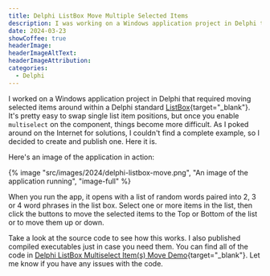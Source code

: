 ```yaml
---
title: Delphi ListBox Move Multiple Selected Items
description: I was working on a Windows application project in Delphi that required moving items around within a Delphi standard ListBox. It's pretty easy to swap list item position when only a single item is selected, but once you enable `multiselect` on the component, things become more difficult. As I poked around on the Internet for solutions, I couldn't find a complete example, so I decided to create and publish one.
date: 2024-03-23
showCoffee: true
headerImage: 
headerImageAltText: 
headerImageAttribution: 
categories:
  - Delphi
---
```


I worked on a Windows application project in Delphi that required moving selected items around within a Delphi standard [ListBox](https://docwiki.embarcadero.com/Libraries/Alexandria/en/Vcl.StdCtrls.TListBox){target="_blank"}. It's pretty easy to swap single list item positions, but once you enable `multiselect` on the component, things become more difficult. As I poked around on the Internet for solutions, I couldn't find a complete example, so I decided to create and publish one. Here it is.

Here's an image of the application in action:

{% image "src/images/2024/delphi-listbox-move.png", "An image of the application running", "image-full" %}

When you run the app, it opens with a list of random words paired into 2, 3 or 4 word phrases in the list box. Select one or more items in the list, then click the buttons to move the selected items to the Top or Bottom of the list or to move them up or down.

Take a look at the source code to see how this works. I also published compiled executables just in case you need them. You can find all of the code in [Delphi ListBox Multiselect Item(s) Move Demo](https://github.com/johnwargo/Delphi-ListBox-Move-Demo){target="_blank"}. Let me know if you have any issues with the code.